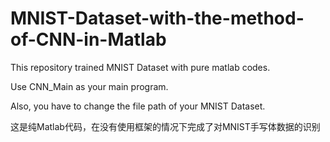 # MNIST-Dataset-with-the-method-of-CNN-in-Matlab
This repository trained MNIST Dataset with pure matlab codes.

Use CNN_Main as your main program. 

Also, you have to change the file path of your MNIST Dataset.

这是纯Matlab代码，在没有使用框架的情况下完成了对MNIST手写体数据的识别
